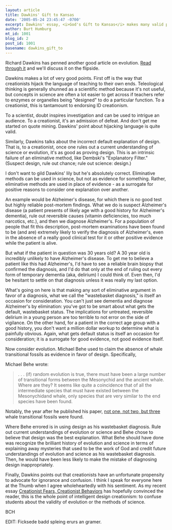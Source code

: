 ```yaml
---
layout: article
title: Dawkins' Gift to Kansas
date: '2005-05-24 23:45:47 -0700'
excerpt: Dawkins' essay, <i>God's Gift to Kansas</i> makes many valid points.
author: Burt Humburg
mt_id: 1001
blog_id: 2
post_id: 1001
basename: dawkins_gift_to
---
```

Richard Dawkins has penned another good article on evolution. [Read through it](http://www.humanism.org.uk/uploadedFiles/cms/store/Oracle_Scene/article_dawkins%2520on%2520creationism_files/ATTACHMENTS/God%20s%20Gift%20to%20Kansas1.pdf) and we'll discuss it on the flipside.

Dawkins makes a lot of very good points. First off is the way that creationists hijack the language of teaching to their own ends. Teleological thinking is generally shunned as a scientific method because it's not useful, but concepts in science are often a lot easier to get across if teachers refer to enzymes or organelles being "designed" to do a particular function. To a creationist, this is tantamount to endorsing ID creationism.

To a scientist, doubt inspires investigation and can be used to intrigue an audience. To a creationist, it's an admission of defeat. And don't get me started on quote mining. Dawkins' point about hijacking language is quite valid.

Similarly, Dawkins talks about the incorrect default explanation of design. That is, to a creationist, once one rules out a current understanding of science or evolution, it's as good as proving design. This is an intrinsic failure of an eliminative method, like Dembski's "Explanatory Filter." (Suspect design, rule out chance; rule out science: design.)

I don't want to gild Dawkins' lily but he's absolutely correct. Eliminative methods can be used in science, but not as evidence for something. Rather, eliminative methods are used in place of evidence - as a surrogate for positive reasons to consider one explanation over another.

An example would be Alzheimer's disease, for which there is no good test but highly reliable post-mortem findings. What we do is suspect Alzheimer's disease (a patient presents of likely age with a good history for Alzheimer's dementia), rule out reversible causes (vitamin deficiencies, too much narcotics, etc.), and then we diagnose Alzheimer's. For a population of people that fit this description, post-mortem examinations have been found to be (and are) extremely likely to verify the diagnosis of Alzheimer's, even in the absence of a really good clinical test for it or other positive evidence while the patient is alive.

But what if the patient in question was 30 years old? A 30 year old is incredibly unlikely to have Alzheimer's disease. To get me to believe a patient like this had Alzheimer's, I'd have to see a reliable brain biopsy that confirmed the diagnosis, and I'd do that only at the end of ruling out every form of temporary dementia (aka, delirium) I could think of. Even then, I'd be hesitant to settle on that diagnosis unless it was really my last option.

What's going on here is that making any sort of eliminative argument in favor of a diagnosis, what we call the "wastebasket diagnosis," is itself an occasion for consideration. You can't just see dementia and diagnose Alzheimer's by elimination: you've got to be smart about what gets the default, wastebasket status. The implications for untreated, reversible delirium in a young person are too terrible to not error on the side of vigilance. On the other hand, for a patient in the correct age group with a good history, you don't want a million dollar workup to determine what is painfully obvious. Again, what gets default status is itself an occasion for consideration; it is a surrogate for good evidence, not good evidence itself.

Now consider evolution. Michael Behe used to claim the absence of whale transitional fossils as evidence in favor of design. Specifically,

Michael Behe wrote:

> . . . (if) random evolution is true, there must have been a large number of transitional forms between the Mesonychid and the ancient whale. Where are they? It seems like quite a coincidence that of all the intermediate species that must have existed between the Mesonychidand whale, only species that are very similar to the end species have been found.


Notably, the year after he published his paper, [not one, not two, but three](http://www.talkorigins.org/faqs/metaphors/) whale transitional fossils were found.

Where Behe errored is in using design as his wastebasket diagnosis. Rule out current understandings of evolution or science and Behe chose to believe that design was the best explanation. What Behe should have done was recognize the brilliant history of evolution and science in terms of explaining away mysteries that used to be the work of God and credit future understandings of evolution and science as his wastebasket diagnosis. Then, he would have been less likely to make the mistake of diagnosing design inappropriately.

Finally, Dawkins points out that creationists have an unfortunate propensity to advocate for ignorance and confusion. I think I speak for everyone here at the Thumb when I agree wholeheartedly with his sentiment. As my recent essay [Creationist Fears, Creationist Behaviors](http://www.pandasthumb.org/pt-archives/001047.html) has hopefully convinced the reader, this is the whole point of intelligent design creationism: to confuse students about the validity of evolution or the methods of science.

BCH

EDIT: Ficksede badd spleing erurs an gramer.
